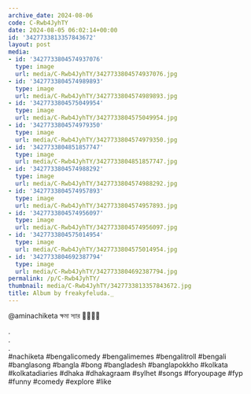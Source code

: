 ```yaml
---
archive_date: 2024-08-06
code: C-Rwb4JyhTY
date: 2024-08-05 06:02:14+00:00
id: '3427733813357843672'
layout: post
media:
- id: '3427733804574937076'
  type: image
  url: media/C-Rwb4JyhTY/3427733804574937076.jpg
- id: '3427733804574989893'
  type: image
  url: media/C-Rwb4JyhTY/3427733804574989893.jpg
- id: '3427733804575049954'
  type: image
  url: media/C-Rwb4JyhTY/3427733804575049954.jpg
- id: '3427733804574979350'
  type: image
  url: media/C-Rwb4JyhTY/3427733804574979350.jpg
- id: '3427733804851857747'
  type: image
  url: media/C-Rwb4JyhTY/3427733804851857747.jpg
- id: '3427733804574988292'
  type: image
  url: media/C-Rwb4JyhTY/3427733804574988292.jpg
- id: '3427733804574957893'
  type: image
  url: media/C-Rwb4JyhTY/3427733804574957893.jpg
- id: '3427733804574956097'
  type: image
  url: media/C-Rwb4JyhTY/3427733804574956097.jpg
- id: '3427733804575014954'
  type: image
  url: media/C-Rwb4JyhTY/3427733804575014954.jpg
- id: '3427733804692387794'
  type: image
  url: media/C-Rwb4JyhTY/3427733804692387794.jpg
permalink: /p/C-Rwb4JyhTY/
thumbnail: media/C-Rwb4JyhTY/3427733813357843672.jpg
title: Album by freakyfeluda._
---
```


@aminachiketa ক্ষমা স্যার 🙏🏿👈🏿  
  
.  
.  
.  
#nachiketa #bengalicomedy #bengalimemes #bengalitroll #bengali #banglasong #bangla #bong #bangladesh #banglapokkho #kolkata #kolkatadiaries #dhaka #dhakagraam #sylhet #songs #foryoupage #fyp #funny #comedy #explore #like